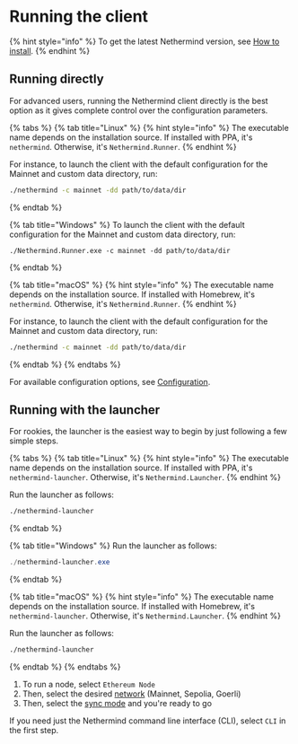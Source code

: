 # Running the client

{% hint style="info" %}
To get the latest Nethermind version, see [How to install](../../installing-nethermind/download-sources.md).
{% endhint %}

## Running directly

For advanced users, running the Nethermind client directly is the best option as it gives complete control over the configuration parameters.&#x20;

{% tabs %}
{% tab title="Linux" %}
{% hint style="info" %}
The executable name depends on the installation source. If installed with PPA, it's `nethermind`. Otherwise, it's `Nethermind.Runner`.
{% endhint %}

For instance, to launch the client with the default configuration for the Mainnet and custom data directory, run:

```bash
./nethermind -c mainnet -dd path/to/data/dir
```
{% endtab %}

{% tab title="Windows" %}
To launch the client with the default configuration for the Mainnet and custom data directory, run:

```
./Nethermind.Runner.exe -c mainnet -dd path/to/data/dir
```
{% endtab %}

{% tab title="macOS" %}
{% hint style="info" %}
The executable name depends on the installation source. If installed with Homebrew, it's `nethermind`. Otherwise, it's `Nethermind.Runner`.
{% endhint %}

For instance, to launch the client with the default configuration for the Mainnet and custom data directory, run:

```bash
./nethermind -c mainnet -dd path/to/data/dir
```
{% endtab %}
{% endtabs %}

For available configuration options, see [Configuration](../configuration/).

## Running with the launcher

For rookies, the launcher is the easiest way to begin by just following a few simple steps.

{% tabs %}
{% tab title="Linux" %}
{% hint style="info" %}
The executable name depends on the installation source. If installed with PPA, it's `nethermind-launcher`. Otherwise, it's `Nethermind.Launcher`.
{% endhint %}

Run the launcher as follows:

```bash
./nethermind-launcher
```
{% endtab %}

{% tab title="Windows" %}
Run the launcher as follows:

```powershell
./nethermind-launcher.exe
```
{% endtab %}

{% tab title="macOS" %}
{% hint style="info" %}
The executable name depends on the installation source. If installed with Homebrew, it's `nethermind-launcher`. Otherwise, it's `Nethermind.Launcher`.
{% endhint %}

Run the launcher as follows:

```bash
./nethermind-launcher
```
{% endtab %}
{% endtabs %}

1. To run a node, select `Ethereum Node`
2. Then, select the desired [network](../networks.md) (Mainnet, Sepolia, Goerli)
3. Then, select the [sync mode](../sync-modes.md) and you're ready to go

If you need just the Nethermind command line interface (CLI), select `CLI` in the first step.
